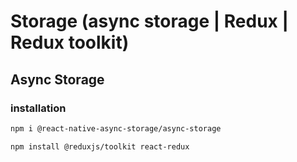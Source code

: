 # Storage (async storage | Redux | Redux toolkit)

## Async Storage
### installation
```bash
npm i @react-native-async-storage/async-storage
```
```bash
npm install @reduxjs/toolkit react-redux
```